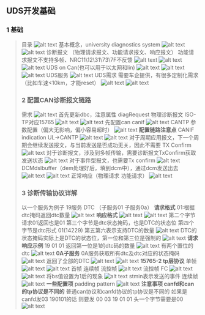 ## UDS开发基础
### 1 基础
> 目录
> ![alt text](image.png)
> 基本概念，university diagnostics system
> ![alt text](image-1.png)
> ![alt text](image-2.png)
> 诊断报文 （物理请求报文、功能请求报文、响应报文）
> 功能请求报文不支持多帧、NRC11\12\31\73\7F不反馈
> ![alt text](image-3.png)
> ![alt text](image-4.png)
> ![alt text](image-5.png)
> UDS on Can(也可以用于以太网和lin)
> ![alt text](image-6.png)
> ![alt text](image-7.png)
> ![alt text](image-8.png)
> UDS服务
> ![alt text](image-9.png)
> UDS需求
> 需要车企提供，有很多定制化需求（比如车速<10km，才能reset）
> ![alt text](image-10.png)
> ![alt text](image-11.png)
> ### 2 配置CAN诊断报文链路
> 需求
> ![alt text](image-12.png)
> 首先更新dbc，注意属性 diagRequest 物理诊断报文
> ISO-TP对应15765
> ![alt text](image-13.png)
> ![alt text](image-14.png)
> 先配置can canif
> ![alt text](image-15.png)
> CANTP 参数配置（偏大无影响，偏小容易超时）
> ![alt text](image-16.png)
> **配置链路注意点**
> CANIF indication UL->CANTP
> ![alt text](image-17.png)
> ![alt text](image-18.png)
> 对于周期应用报文，下一个周期会继续发送报文，与当前发送是否成功无关，因此不需要 TX Confirm
> ![alt text](image-19.png)
> 对于诊断报文，涉及到多帧传输，需要诊断报文TxConfirm获取发送状态
> ![alt text](image-20.png)
> 对于事件型报文，也需要Tx confirm
> ![alt text](image-21.png)
> DCMdslbuffer（dem处理好后，填到dcm中），通过dcm发送出去
> ![alt text](image-22.png)
> ![alt text](image-23.png)
> 正常响应（物理请求 功能请求）
> ![alt text](image-24.png)
> ### 3 诊断传输协议详解
> 以一个服务为例子 19服务 DTC （子服务01 子服务0a）
> **请求格式**
> 01:根据dtc掩码返回dtc数量
> ![alt text](image-30.png)
> **响应格式**
> ![alt text](image-25.png)
> ![alt text](image-26.png)
> 第二个字节请求01返回也是01
> 第三个字节是dtc状态掩码，也是DTC的状态位
> 第四个字节是dtc形式 01(14229)
> 第五第六表示支持DTC的数量
> ![alt text](image-29.png)
> DTC的状态掩码实际上是DTC的状态位，第一位和第三位是强制的
> ![alt text](image-28.png)
> **请求响应示例**
> 19 01 01 返回第一位是1的dtc码的数量
> ![alt text](image-31.png)
> 有两个置位的dtc
> ![alt text](image-32.png)
> **0A子服务**
> 0A服务获取所有dtc及dtc对应的状态掩码
> ![alt text](image-33.png)
> 返回了全部的DTC
> ![alt text](image-34.png)
> ![alt text](image-35.png)
> **15765-2 tp层协议**
> 单帧
> ![alt text](image-37.png)
> ![alt text](image-36.png)
> 首帧 连续帧 流控帧
> ![alt text](image-39.png)
> 流控帧 FC
> ![alt text](image-40.png)
> ![alt text](image-41.png)
> 将bs值设置为1后的现象
> ![alt text](image-42.png)
> stmin表示发送的事件
> 连续帧
> ![alt text](image-43.png)
> **一些配置项**
> padding pattern
> ![alt text](image-44.png)
> **注意事项 canfd和can的tp协议是不同的**
> 普通can协议和canfd协议的tp协议是不同的
> 如果是canfd发03 190101的话
> 则要发 00 03 19 01 01 头一个字节需要是00
> ![alt text](image-45.png)
